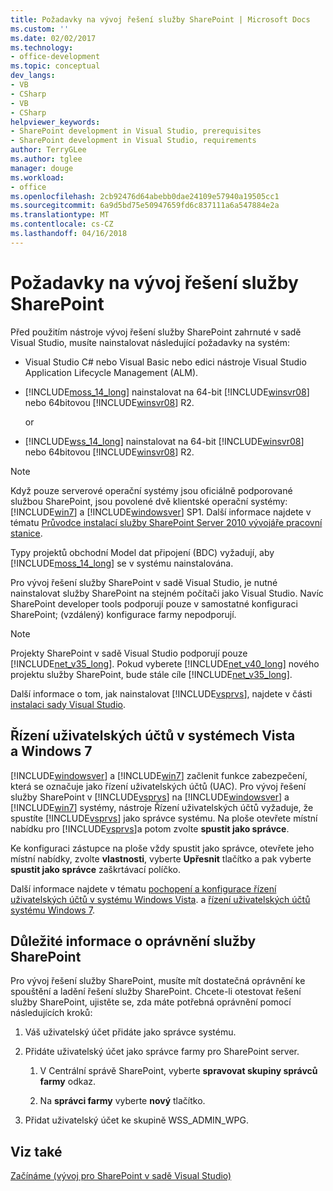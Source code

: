 ```yaml
---
title: Požadavky na vývoj řešení služby SharePoint | Microsoft Docs
ms.custom: ''
ms.date: 02/02/2017
ms.technology:
- office-development
ms.topic: conceptual
dev_langs:
- VB
- CSharp
- VB
- CSharp
helpviewer_keywords:
- SharePoint development in Visual Studio, prerequisites
- SharePoint development in Visual Studio, requirements
author: TerryGLee
ms.author: tglee
manager: douge
ms.workload:
- office
ms.openlocfilehash: 2cb92476d64abebb0dae24109e57940a19505cc1
ms.sourcegitcommit: 6a9d5bd75e50947659fd6c837111a6a547884e2a
ms.translationtype: MT
ms.contentlocale: cs-CZ
ms.lasthandoff: 04/16/2018
---
```

# <a name="requirements-for-developing-sharepoint-solutions"></a>Požadavky na vývoj řešení služby SharePoint
 
Před použitím nástroje vývoj řešení služby SharePoint zahrnuté v sadě Visual Studio, musíte nainstalovat následující požadavky na systém:

- Visual Studio C# nebo Visual Basic nebo edici nástroje Visual Studio Application Lifecycle Management (ALM).

- [!INCLUDE[moss_14_long](../sharepoint/includes/moss-14-long-md.md)] nainstalovat na 64-bit [!INCLUDE[winsvr08](../sharepoint/includes/winsvr08-md.md)] nebo 64bitovou [!INCLUDE[winsvr08](../sharepoint/includes/winsvr08-md.md)] R2.

     or

- [!INCLUDE[wss_14_long](../sharepoint/includes/wss-14-long-md.md)] nainstalovat na 64-bit [!INCLUDE[winsvr08](../sharepoint/includes/winsvr08-md.md)] nebo 64bitovou [!INCLUDE[winsvr08](../sharepoint/includes/winsvr08-md.md)] R2.

> [!NOTE]
> Když pouze serverové operační systémy jsou oficiálně podporované službou SharePoint, jsou povolené dvě klientské operační systémy: [!INCLUDE[win7](../sharepoint/includes/win7-md.md)] a [!INCLUDE[windowsver](../sharepoint/includes/windowsver-md.md)] SP1. Další informace najdete v tématu [Průvodce instalací služby SharePoint Server 2010 vývojáře pracovní stanice](http://go.microsoft.com/fwlink/?LinkID=164557).

Typy projektů obchodní Model dat připojení (BDC) vyžadují, aby [!INCLUDE[moss_14_long](../sharepoint/includes/moss-14-long-md.md)] se v systému nainstalována.

Pro vývoj řešení služby SharePoint v sadě Visual Studio, je nutné nainstalovat služby SharePoint na stejném počítači jako Visual Studio. Navíc SharePoint developer tools podporují pouze v samostatné konfiguraci SharePoint; (vzdálený) konfigurace farmy nepodporují.

> [!NOTE]
> Projekty SharePoint v sadě Visual Studio podporují pouze [!INCLUDE[net_v35_long](../sharepoint/includes/net-v35-long-md.md)]. Pokud vyberete [!INCLUDE[net_v40_long](../sharepoint/includes/net-v40-long-md.md)] nového projektu služby SharePoint, bude stále cíle [!INCLUDE[net_v35_long](../sharepoint/includes/net-v35-long-md.md)].

Další informace o tom, jak nainstalovat [!INCLUDE[vsprvs](../sharepoint/includes/vsprvs-md.md)], najdete v části [instalaci sady Visual Studio](../install/install-visual-studio.md).

## <a name="vista-and-windows-7-user-account-control-uac"></a>Řízení uživatelských účtů v systémech Vista a Windows 7

[!INCLUDE[windowsver](../sharepoint/includes/windowsver-md.md)] a [!INCLUDE[win7](../sharepoint/includes/win7-md.md)] začlenit funkce zabezpečení, která se označuje jako řízení uživatelských účtů (UAC). Pro vývoj řešení služby SharePoint v [!INCLUDE[vsprvs](../sharepoint/includes/vsprvs-md.md)] na [!INCLUDE[windowsver](../sharepoint/includes/windowsver-md.md)] a [!INCLUDE[win7](../sharepoint/includes/win7-md.md)] systémy, nástroje Řízení uživatelských účtů vyžaduje, že spustíte [!INCLUDE[vsprvs](../sharepoint/includes/vsprvs-md.md)] jako správce systému. Na ploše otevřete místní nabídku pro [!INCLUDE[vsprvs](../sharepoint/includes/vsprvs-md.md)]a potom zvolte **spustit jako správce**.

Ke konfiguraci zástupce na ploše vždy spustit jako správce, otevřete jeho místní nabídky, zvolte **vlastnosti**, vyberte **Upřesnit** tlačítko a pak vyberte **spustit jako správce**  zaškrtávací políčko.

Další informace najdete v tématu [pochopení a konfigurace řízení uživatelských účtů v systému Windows Vista](http://go.microsoft.com/fwlink/?LinkID=156476). a [řízení uživatelských účtů systému Windows 7](http://go.microsoft.com/fwlink/?LinkId=177523).

## <a name="sharepoint-permissions-considerations"></a>Důležité informace o oprávnění služby SharePoint

Pro vývoj řešení služby SharePoint, musíte mít dostatečná oprávnění ke spouštění a ladění řešení služby SharePoint. Chcete-li otestovat řešení služby SharePoint, ujistěte se, zda máte potřebná oprávnění pomocí následujících kroků:

1. Váš uživatelský účet přidáte jako správce systému.

2. Přidáte uživatelský účet jako správce farmy pro SharePoint server.

    1. V Centrální správě SharePoint, vyberte **spravovat skupiny správců farmy** odkaz.

    2. Na **správci farmy** vyberte **nový** tlačítko.

3. Přidat uživatelský účet ke skupině WSS_ADMIN_WPG.

## <a name="see-also"></a>Viz také

[Začínáme &#40;vývoj pro SharePoint v sadě Visual Studio&#41;](../sharepoint/getting-started-sharepoint-development-in-visual-studio.md)